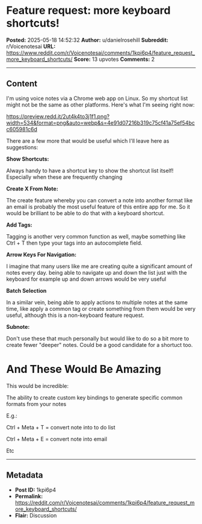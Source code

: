 # Feature request: more keyboard shortcuts!

**Posted:** 2025-05-18 14:52:32
**Author:** u/danielrosehill
**Subreddit:** r/Voicenotesai
**URL:** https://www.reddit.com/r/Voicenotesai/comments/1kpi6p4/feature_request_more_keyboard_shortcuts/
**Score:** 13 upvotes
**Comments:** 2

---

## Content

I'm using voice notes via a Chrome web app on Linux. So my shortcut list might not be the same as other platforms. Here's what I'm seeing right now:

https://preview.redd.it/2ut4k4to3j1f1.png?width=534&format=png&auto=webp&s=4e91d07216b319c75cf41a75ef54bcc605981c6d

There are a few more that would be useful which I'll leave here as suggestions:

**Show Shortcuts:**

Always handy to have a shortcut key to show the shortcut list itself! Especially when these are frequently changing

**Create X From Note:**

The create feature whereby you can convert a note into another format like an email is probably the most useful feature of this entire app for me. So it would be brilliant to be able to do that with a keyboard shortcut.

**Add Tags:**

Tagging is another very common function as well, maybe something like Ctrl + T then type your tags into an autocomplete field.

**Arrow Keys For Navigation:**

I imagine that many users like me are creating quite a significant amount of notes every day. being able to navigate up and down the list just with the keyboard for example up and down arrows would be very useful

**Batch Selection**

In a similar vein, being able to apply actions to multiple notes at the same time, like apply a common tag or create something from them would be very useful, although this is a non-keyboard feature request.

**Subnote:**

Don't use these that much personally but would like to do so a bit more to create fewer "deeper" notes. Could be a good candidate for a shortuct too.

# And These Would Be Amazing

This would be incredible:

The ability to create custom key bindings to generate specific common formats from your notes 

E.g.:

Ctrl + Meta + T = convert note into to do list

Ctrl + Meta + E = convert note into email 

Etc

---

## Metadata

- **Post ID:** 1kpi6p4
- **Permalink:** https://reddit.com/r/Voicenotesai/comments/1kpi6p4/feature_request_more_keyboard_shortcuts/
- **Flair:** Discussion
